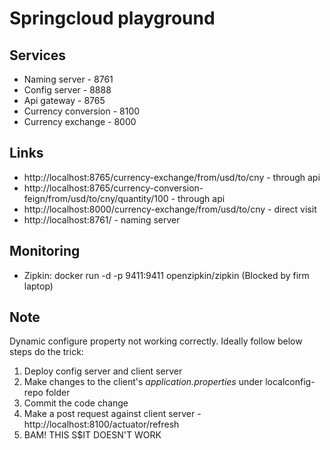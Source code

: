 # Springcloud playground

## Services
- Naming server - 8761
- Config server - 8888
- Api gateway - 8765
- Currency conversion - 8100
- Currency exchange - 8000
## Links
- http://localhost:8765/currency-exchange/from/usd/to/cny - through api
- http://localhost:8765/currency-conversion-feign/from/usd/to/cny/quantity/100 - through api
- http://localhost:8000/currency-exchange/from/usd/to/cny - direct visit
- http://localhost:8761/ - naming server
## Monitoring
- Zipkin: docker run -d -p 9411:9411 openzipkin/zipkin (Blocked by firm laptop) 
## Note   
Dynamic configure property not working correctly. Ideally follow below steps do the trick:
1. Deploy config server and client server
2. Make changes to the client's _application.properties_ under localconfig-repo folder
3. Commit the code change
4. Make a post request against client server - http://localhost:8100/actuator/refresh
5. BAM! THIS S$IT DOESN'T WORK